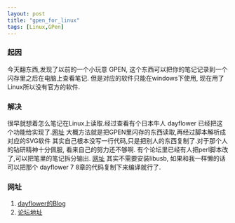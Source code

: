 ```yaml
---
layout: post
title: "gpen_for_linux"
tags: [Linux,GPen]
---
```


### 起因 ###
今天翻东西,发现了以前的一个小玩意 GPEN, 这个东西可以把你的笔记记录到一个闪存里之后在电脑上查看笔记. 但是对应的软件只能在windows下使用, 现在用了Linux所以没有官方的软件.

### 解决 ###
很早就想着怎么笔记在Linux上读取.经过查看有个日本牛人 dayflower 已经把这个功能给实现了.[网址](http://d.hatena.ne.jp/dayflower/20080903/1220407032)
大概方法就是把GPEN里闪存的东西读取,再经过脚本解析成对应的SVG软件
其实自己根本没写一行代码,只是把别人的东西复制了.对于那个人的钻研精神十分佩服, 看来自己的努力还不够啊.
有个论坛里已经有人把perl脚本改了,可以把笔里的笔记拆分输出. [网址](http://f.pil.tw/thread-89931-1-1.html)
其实不需要安装libusb, 如果和我一样懒的话可以把那个 dayflower 7 8章的代码复制下来编译就行了.

### 网址 ###
1. [dayflower的Blog](http://f.pil.tw/thread-89931-1-1.html)
2. [论坛地址](http://d.hatena.ne.jp/dayflower/20080903/1220407032)
